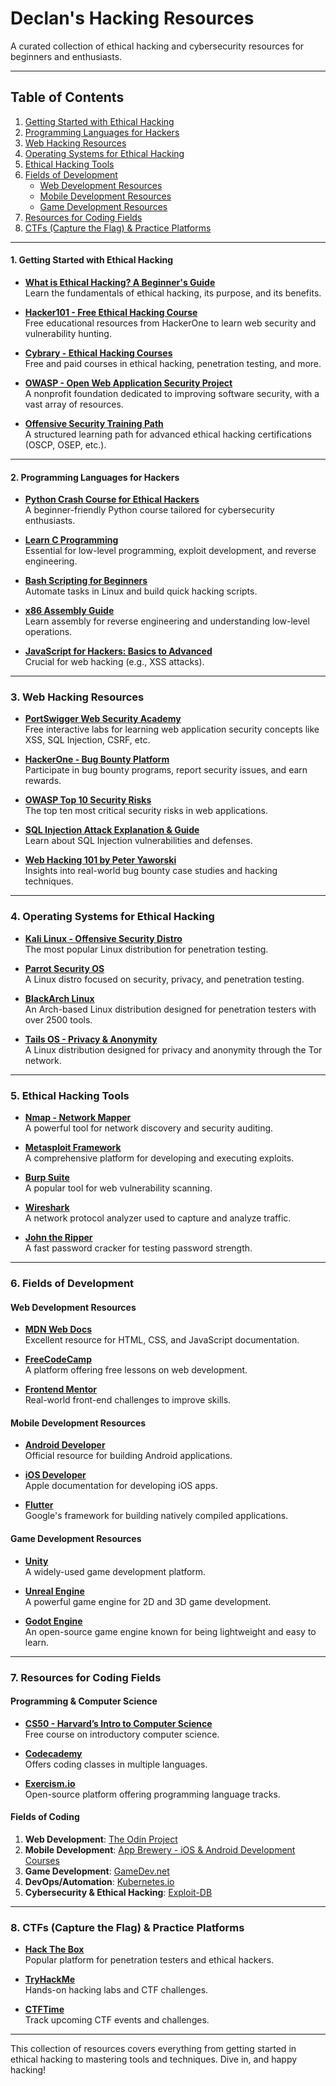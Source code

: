 # Declan's Hacking Resources

A curated collection of ethical hacking and cybersecurity resources for beginners and enthusiasts.

---

## Table of Contents

1. [Getting Started with Ethical Hacking](#getting-started-with-ethical-hacking)
2. [Programming Languages for Hackers](#programming-languages-for-hackers)
3. [Web Hacking Resources](#web-hacking-resources)
4. [Operating Systems for Ethical Hacking](#operating-systems-for-ethical-hacking)
5. [Ethical Hacking Tools](#ethical-hacking-tools)
6. [Fields of Development](#fields-of-development)
   - [Web Development Resources](#web-development-resources)
   - [Mobile Development Resources](#mobile-development-resources)
   - [Game Development Resources](#game-development-resources)
7. [Resources for Coding Fields](#resources-for-coding-fields)
8. [CTFs (Capture the Flag) & Practice Platforms](#ctfs-capture-the-flag--practice-platforms)

---

#### 1. Getting Started with Ethical Hacking

- **[What is Ethical Hacking? A Beginner's Guide](https://www.simplilearn.com/tutorials/ethical-hacking-tutorial/what-is-ethical-hacking)**  
  Learn the fundamentals of ethical hacking, its purpose, and its benefits.

- **[Hacker101 - Free Ethical Hacking Course](https://www.hacker101.com/)**  
  Free educational resources from HackerOne to learn web security and vulnerability hunting.

- **[Cybrary - Ethical Hacking Courses](https://www.cybrary.it/course/ethical-hacking/)**  
  Free and paid courses in ethical hacking, penetration testing, and more.

- **[OWASP - Open Web Application Security Project](https://owasp.org/)**  
  A nonprofit foundation dedicated to improving software security, with a vast array of resources.

- **[Offensive Security Training Path](https://www.offensive-security.com/learning-path/)**  
  A structured learning path for advanced ethical hacking certifications (OSCP, OSEP, etc.).

---

#### 2. Programming Languages for Hackers

- **[Python Crash Course for Ethical Hackers](https://www.udemy.com/course/python-for-ethical-hacking/)**  
  A beginner-friendly Python course tailored for cybersecurity enthusiasts.

- **[Learn C Programming](https://www.learn-c.org/)**  
  Essential for low-level programming, exploit development, and reverse engineering.

- **[Bash Scripting for Beginners](https://linuxhint.com/bash_scripting_beginner_guide/)**  
  Automate tasks in Linux and build quick hacking scripts.

- **[x86 Assembly Guide](https://www.cs.virginia.edu/~evans/cs216/guides/x86.html)**  
  Learn assembly for reverse engineering and understanding low-level operations.

- **[JavaScript for Hackers: Basics to Advanced](https://javascript.info/)**  
  Crucial for web hacking (e.g., XSS attacks).

---

### 3. Web Hacking Resources

- **[PortSwigger Web Security Academy](https://portswigger.net/web-security)**  
  Free interactive labs for learning web application security concepts like XSS, SQL Injection, CSRF, etc.

- **[HackerOne - Bug Bounty Platform](https://www.hackerone.com/)**  
  Participate in bug bounty programs, report security issues, and earn rewards.

- **[OWASP Top 10 Security Risks](https://owasp.org/www-project-top-ten/)**  
  The top ten most critical security risks in web applications.

- **[SQL Injection Attack Explanation & Guide](https://www.acunetix.com/websitesecurity/sql-injection/)**  
  Learn about SQL Injection vulnerabilities and defenses.

- **[Web Hacking 101 by Peter Yaworski](https://leanpub.com/web-hacking-101)**  
  Insights into real-world bug bounty case studies and hacking techniques.

---

### 4. Operating Systems for Ethical Hacking

- **[Kali Linux - Offensive Security Distro](https://www.kali.org/)**  
  The most popular Linux distribution for penetration testing.

- **[Parrot Security OS](https://www.parrotsec.org/)**  
  A Linux distro focused on security, privacy, and penetration testing.

- **[BlackArch Linux](https://blackarch.org/)**  
  An Arch-based Linux distribution designed for penetration testers with over 2500 tools.

- **[Tails OS - Privacy & Anonymity](https://tails.boum.org/)**  
  A Linux distribution designed for privacy and anonymity through the Tor network.

---

### 5. Ethical Hacking Tools

- **[Nmap - Network Mapper](https://nmap.org/)**  
  A powerful tool for network discovery and security auditing.

- **[Metasploit Framework](https://www.metasploit.com/)**  
  A comprehensive platform for developing and executing exploits.

- **[Burp Suite](https://portswigger.net/burp)**  
  A popular tool for web vulnerability scanning.

- **[Wireshark](https://www.wireshark.org/)**  
  A network protocol analyzer used to capture and analyze traffic.

- **[John the Ripper](https://www.openwall.com/john/)**  
  A fast password cracker for testing password strength.

---

### 6. Fields of Development

#### Web Development Resources

- **[MDN Web Docs](https://developer.mozilla.org/)**  
  Excellent resource for HTML, CSS, and JavaScript documentation.

- **[FreeCodeCamp](https://www.freecodecamp.org/)**  
  A platform offering free lessons on web development.

- **[Frontend Mentor](https://www.frontendmentor.io/)**  
  Real-world front-end challenges to improve skills.

#### Mobile Development Resources

- **[Android Developer](https://developer.android.com/)**  
  Official resource for building Android applications.

- **[iOS Developer](https://developer.apple.com/)**  
  Apple documentation for developing iOS apps.

- **[Flutter](https://flutter.dev/)**  
  Google's framework for building natively compiled applications.

#### Game Development Resources

- **[Unity](https://unity.com/)**  
  A widely-used game development platform.

- **[Unreal Engine](https://www.unrealengine.com/en-US/)**  
  A powerful game engine for 2D and 3D game development.

- **[Godot Engine](https://godotengine.org/)**  
  An open-source game engine known for being lightweight and easy to learn.

---

### 7. Resources for Coding Fields

#### Programming & Computer Science

- **[CS50 - Harvard’s Intro to Computer Science](https://cs50.harvard.edu/)**  
  Free course on introductory computer science.

- **[Codecademy](https://www.codecademy.com/)**  
  Offers coding classes in multiple languages.

- **[Exercism.io](https://exercism.io/)**  
  Open-source platform offering programming language tracks.

#### Fields of Coding

1. **Web Development**: [The Odin Project](https://www.theodinproject.com/)
2. **Mobile Development**: [App Brewery - iOS & Android Development Courses](https://www.appbrewery.co/)
3. **Game Development**: [GameDev.net](https://www.gamedev.net/)
4. **DevOps/Automation**: [Kubernetes.io](https://kubernetes.io/)
5. **Cybersecurity & Ethical Hacking**: [Exploit-DB](https://www.exploit-db.com/)

---

### 8. CTFs (Capture the Flag) & Practice Platforms

- **[Hack The Box](https://www.hackthebox.eu/)**  
  Popular platform for penetration testers and ethical hackers.

- **[TryHackMe](https://tryhackme.com/)**  
  Hands-on hacking labs and CTF challenges.

- **[CTFTime](https://ctftime.org/)**  
  Track upcoming CTF events and challenges.

---

This collection of resources covers everything from getting started in ethical hacking to mastering tools and techniques. Dive in, and happy hacking!
